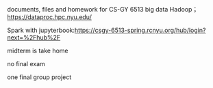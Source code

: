 documents, files and homework for CS-GY 6513 big data
Hadoop； https://dataproc.hpc.nyu.edu/


Spark with jupyterbook:https://csgy-6513-spring.rcnyu.org/hub/login?next=%2Fhub%2F


midterm is take home

no final exam

one final group project
